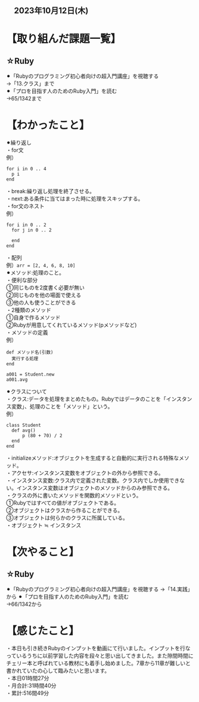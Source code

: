 ## 　2023年10月12日(木)
# 【取り組んだ課題一覧】
## ☆Ruby
⚫︎「Rubyのプログラミング初心者向けの超入門講座」を視聴する<br>
→「13.クラス」まで<br>
⚫︎「プロを目指す人のためのRuby入門」を読む<br>
→65/1342まで<br>
# 【わかったこと】
⚫︎繰り返し<br>
・for文<br>
例）<br>
```
for i in 0 .. 4
  p i
end
```
・break:繰り返し処理を終了させる。<br>
・next:ある条件に当てはまった時に処理をスキップする。<br>
・for文のネスト<br>
例）<br>
```
for i in 0 .. 2
  for j in 0 .. 2

  end
end
```
・配列<br>
例）`arr = [2, 4, 6, 8, 10]`<br>
⚫︎メソッド:処理のこと。<br>
・便利な部分<br>
①同じものを2度書く必要が無い<br>
②同じものを他の場面で使える<br>
③他の人も使うことができる<br>
・2種類のメソッド<br>
①自身で作るメソッド<br>
②Rubyが用意してくれているメソッド(pメソッドなど)<br>
・メソッドの定義<br>
例）<br>
```
def メソッド名(引数)
  実行する処理
end

a001 = Student.new
a001.avg
```
⚫︎クラスについて<br>
・クラス:データを処理をまとめたもの。Rubyではデータのことを「インスタンス変数」、処理のことを「メソッド」という。<br>
例）<br>
```
class Student
  def avg()
      p (80 + 70) / 2
  end
end
```
・initializeメソッド:オブジェクトを生成すると自動的に実行される特殊なメソッド。<br>
・アクセサ:インスタンス変数をオブジェクトの外から参照できる。<br>
・インスタンス変数:クラス内で定義された変数。クラス内でしか使用できない。インスタンス変数はオブジェクトのメソッドからのみ参照できる。<br>
・クラスの外に書いたメソッドを関数的メソッドという。<br>
①Rubyではすべての値がオブジェクトである。<br>
②オブジェクトはクラスから作ることができる。<br>
③オブジェクトは何らかのクラスに所属している。<br>
・オブジェクト ≒ インスタンス<br>
# 【次やること】
## ☆Ruby
⚫︎「Rubyのプログラミング初心者向けの超入門講座」を視聴する
→「14.実践」から
⚫︎「プロを目指す人のためのRuby入門」を読む<br>
→66/1342から<br>
# 【感じたこと】
・本日も引き続きRubyのインプットを動画にて行いました。インプットを行なっているうちに以前学習した内容を段々と思い出してきました。また隙間時間にチェリー本と呼ばれている教材にも着手し始めました。7章から11章が難しいと書かれていたの心して臨みたいと思います。<br>
・本日01時間27分<br>
・月合計:31時間40分<br>
・累計:516間49分<br>
